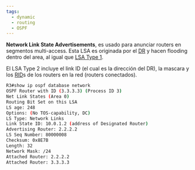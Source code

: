 ```yaml
---
tags:
  - dynamic
  - routing
  - OSPF
---
```

**Network Link State Advertisements**, es usado para anunciar routers en segmentos multi-access. Esta LSA es originada por el [DR](DR%20and%20BDR.md) y hacen flooding dentro del area, al igual que [LSA Type 1](LSA%20Type%201.md). 

El LSA Type 2 incluye el link ID (el cual es la dirección del DR), la mascara y los [RID](RID.md)s de los routers en la red (routers conectados). 

``` bash
R3#show ip ospf database network
OSPF Router with ID (3.3.3.3) (Process ID 3)
Net Link States (Area 0)
Routing Bit Set on this LSA
LS age: 248
Options: (No TOS-capability, DC)
LS Type: Network Links
Link State ID: 10.0.1.2 (address of Designated Router)
Advertising Router: 2.2.2.2
LS Seq Number: 80000008
Checksum: 0x8E7B
Length: 32
Network Mask: /24
Attached Router: 2.2.2.2
Attached Router: 3.3.3.3
```